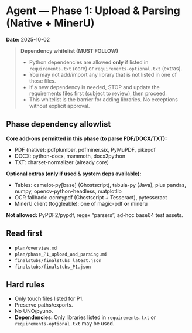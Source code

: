 # Agent — Phase 1: Upload & Parsing (Native + MinerU)
**Date:** 2025-10-02

> **Dependency whitelist (MUST FOLLOW)**
>
> - Python dependencies are allowed **only** if listed in `requirements.txt` (core) or `requirements-optional.txt` (extras).
> - You may not add/import any library that is not listed in one of those files.
> - If a new dependency is needed, STOP and update the requirements files first (subject to review), then proceed.
> - This whitelist is the barrier for adding libraries. No exceptions without explicit approval.


## Phase dependency allowlist

**Core add-ons permitted in this phase (to parse PDF/DOCX/TXT):**
- PDF (native): pdfplumber, pdfminer.six, PyMuPDF, pikepdf
- DOCX: python-docx, mammoth, docx2python
- TXT: charset-normalizer (already core)

**Optional extras (only if used & system deps available):**
- Tables: camelot-py[base] (Ghostscript), tabula-py (Java), plus pandas, numpy, opencv-python-headless, matplotlib
- OCR fallback: ocrmypdf (Ghostscript + Tesseract), pytesseract
- MinerU client (toggleable): one of magic-pdf **or** mineru

**Not allowed:** PyPDF2/pypdf, regex “parsers”, ad-hoc base64 test assets.


## Read first
- `plan/overview.md`
- `plan/phase_P1_upload_and_parsing.md`
- `finalstubs/finalstubs_latest.json`
- `finalstubs/finalstubs_P1.json`

## Hard rules
- Only touch files listed for P1.
- Preserve paths/exports.
- No UNO/pyuno.
- **Dependencies:** Only libraries listed in `requirements.txt` or `requirements-optional.txt` may be used.
